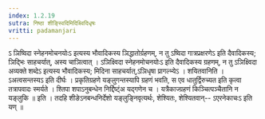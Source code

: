 ```yaml
---
index: 1.2.19
sutra: निष्ठा शीङ्स्विदिमिदिक्ष्विदिधृषः
vritti: padamanjari
---
```


 ऽ ञिष्विदा स्नेहनमोचनयोःऽ इत्यस्य भौवादिकस्य ञिद्धातोर्ग्रहणम्, न तु ऽष्विदा गात्रप्रक्षरणेऽ इति दैवादिकस्य; ञिद्भिः साहचर्यात्, अस्य चाञित्वात् । ऽञिक्ष्विदा स्नेहनमोचनयोःऽ इति दैवादिकस्य ग्रहणम्, न तु ऽञिक्ष्विदा अव्यक्ते शब्देऽ इत्यस्य भौवादिकस्य; मिदिना साहचर्यात्,ऽञिधृषा प्रागल्भ्येऽ । शयितवानिति । ऽअत्वसन्तस्यऽ इति दीर्घः । प्रकृतिग्रहणे यङ्लुगन्तस्यापि ग्रहणं भवति, स एव धातुर्द्विरुच्यत इति कृत्वा तत्रापवादः स्मर्यते । श्तिपा शपाऽनुबन्धेन निर्द्दिष्ट्ंअ यद्गणेन च । यत्रैकाज्ग्रहणं किञ्चित्पञ्चैतानि न यङ्लुकि ॥ इति । तदहि शीङेऽनबन्धनिर्देशो यङ्लुङ्निवृत्यर्थः, शेश्यितः, शेश्यितवान्-- ऽएरनेकाचःऽ इति यण् ॥